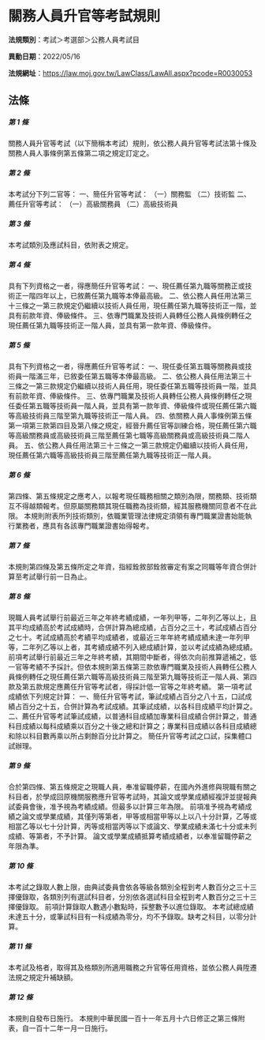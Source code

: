 # 關務人員升官等考試規則

**法規類別**：考試＞考選部＞公務人員考試目

**異動日期**：2022/05/16  

**法規網址**：https://law.moj.gov.tw/LawClass/LawAll.aspx?pcode=R0030053





## 法條
##### 第 1 條
關務人員升官等考試（以下簡稱本考試）規則，依公務人員升官等考試法第十條及關務人員人事條例第五條第二項之規定訂定之。

##### 第 2 條
本考試分下列二官等：
一、簡任升官等考試：
（一）關務監
（二）技術監
二、薦任升官等考試：
（一）高級關務員
（二）高級技術員

##### 第 3 條
本考試類別及應試科目，依附表之規定。

##### 第 4 條
具有下列資格之一者，得應簡任升官等考試：
一、現任薦任第九職等關務正或技術正一階四年以上，已敘薦任第九職等本俸最高級。
二、依公務人員任用法第三十三條之一第三款規定仍繼續以技術人員任用，現任薦任第九職等技術正一階，並具有前款年資、俸級條件。
三、依專門職業及技術人員轉任公務人員條例轉任之現任薦任第九職等技術正一階人員，並具有第一款年資、俸級條件。

##### 第 5 條
具有下列資格之一者，得應薦任升官等考試：
一、現任委任第五職等關務員或技術員一階滿三年，已敘委任第五職等本俸最高級。
二、依公務人員任用法第三十三條之一第三款規定仍繼續以技術人員任用，現任委任第五職等技術員一階，並具有前款年資、俸級條件。
三、依專門職業及技術人員轉任公務人員條例轉任之現任委任第五職等技術員一階人員，並具有第一款年資、俸級條件或現任薦任第六職等高級技術員三階至第九職等技術正一階人員。
四、依關務人員人事條例第五條第一項第三款第四目及第八條之規定，經晉升薦任官等訓練合格，現任薦任第六職等高級關務員或高級技術員三階至薦任第七職等高級關務員或高級技術員二階人員。
五、依公務人員任用法第三十三條之一第三款規定仍繼續以技術人員任用，現任薦任第六職等高級技術員三階至薦任第九職等技術正一階人員。

##### 第 6 條
第四條、第五條規定之應考人，以報考現任職務相關之類別為限，關務類、技術類互不得越類報考。但原屬關務類其現任職務為技術類，經其服務機關同意者不在此限。
本規則附表所列技術類別，依職業管理法律規定須領有專門職業證書始能執行業務者，應具有各該專門職業證書始得報考。

##### 第 7 條
本規則第四條及第五條所定之年資，指經銓敘部銓敘審定有案之同職等年資合併計算至考試舉行前一日為止。

##### 第 8 條
現職人員考試舉行前最近三年之年終考績成績，一年列甲等，二年列乙等以上，且其平均成績高於考試成績時，合併計算為總成績，占百分之三十，考試成績占百分之七十。考試成績高於考績平均成績者，或最近三年年終考績成績未達一年列甲等，二年列乙等以上者，其考績成績不列入總成績計算，並以考試成績為總成績。
前項考試舉行前最近三年之年終考績，其期間中斷者，得依次向前推算遞補之，低一官等考績不予採計。但依本規則第五條第三款依專門職業及技術人員轉任公務人員條例轉任之現任薦任第六職等高級技術員三階至第九職等技術正一階人員、第四款及第五款規定應薦任升官等考試者，得採計低一官等之年終考績。
第一項考試成績依下列規定計算：
一、簡任升官等考試，筆試成績占百分之八十五，口試成績占百分之十五，合併計算為考試成績。其筆試成績，以各科目成績平均計算之。
二、薦任升官等考試筆試成績，以普通科目成績加專業科目成績合併計算之，普通科目成績以每科成績乘以百分之十後之總和計算之；專業科目成績以各科目成績總和除以科目數再乘以所占剩餘百分比計算之。
簡任升官等考試之口試，採集體口試辦理。

##### 第 9 條
合於第四條、第五條規定之現職人員，奉准留職停薪，在國內外進修與現職有關之科目者，於學成回原機關服務應升官等考試時，其論文或學業成績經複評並提報典試委員會後，准予視為考績成績。但最多以計算三年為限。
前項准予視為考績成績之論文或學業成績，其僅列等第者，甲等或相當甲等以上以八十分計算，乙等或相當乙等以七十分計算，丙等或相當丙等以下或論文、學業成績未滿七十分或未列成績、等第者，不予計算。
論文或學業成績抵算考績成績者，以奉准留職停薪之年限為準。

##### 第 10 條
本考試之錄取人數上限，由典試委員會依各等級各類別全程到考人數百分之三十三擇優錄取，各類別列有選試科目者，分別依各選試科目全程到考人數百分之三十三擇優錄取。
前項計算錄取人數遇小數點時，採整數予以進位錄取。
本考試總成績未達五十分，或筆試科目有一科成績為零分，均不予錄取。缺考之科目，以零分計算。

##### 第 11 條
本考試及格者，取得其及格類別所適用職務之升官等任用資格，並依公務人員陞遷法規之規定升補缺額。

##### 第 12 條
本規則自發布日施行。
本規則中華民國一百十一年五月十六日修正之第三條附表，自一百十二年一月一日施行。




